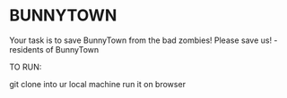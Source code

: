 # BUNNYTOWN
Your task is to save BunnyTown from the bad zombies!
Please save us! - residents of BunnyTown


TO RUN:

git clone into ur local machine
run it on browser
